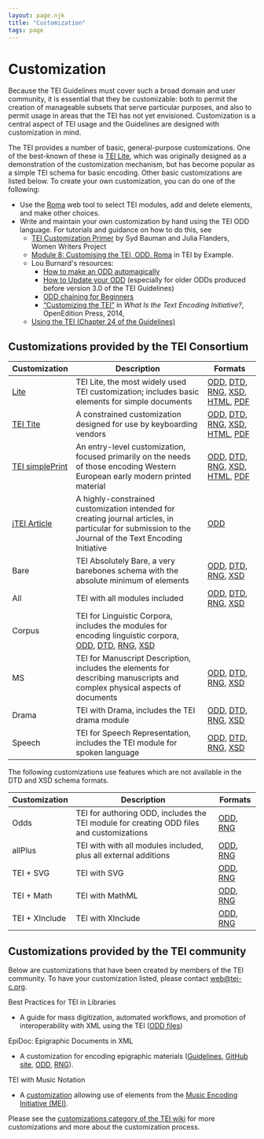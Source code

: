```yaml
---
layout: page.njk
title: "Customization"
tags: page
---
```

# Customization
Because the TEI Guidelines must cover such a broad domain and user community, it is essential that they be customizable: both to permit the creation of manageable subsets that serve particular purposes, and also to permit usage in areas that the TEI has not yet envisioned. Customization is a central aspect of TEI usage and the Guidelines are designed with customization in mind.

The TEI provides a number of basic, general-purpose customizations. One of the best-known of these is [TEI Lite](Lite/), which was originally designed as a demonstration of the customization mechanism, but has become popular as a simple TEI schema for basic encoding. Other basic customizations are listed below. To create your own customization, you can do one of the following:

* Use the [Roma](https://roma.tei-c.org) web tool to select TEI modules, add and delete elements, and make other choices.
* Write and maintain your own customization by hand using the TEI ODD language. For tutorials and guidance on how to do this, see
     * [TEI Customization Primer](https://www.wwp.neu.edu/outreach/resources/customization.html) by Syd Bauman and Julia Flanders, Women Writers Project
     * [Module 8: Customising the TEI, ODD, Roma](https://teibyexample.org/exist/tutorials/TBED08v00.htm) in TEI by Example.
     * Lou Burnard's resources:
         * [How to make an ODD automagically](https://teic.github.io/PDF/howtoGenerate.pdf) 
         * [How to Update your ODD](https://teic.github.io/PDF/purifyDoc.pdf) (especially for older ODDs produced before version 3.0 of the TEI Guidelines)
         * [ODD chaining for Beginners](https://teic.github.io/PDF/howtoChain.pdf)
         * [“Customizing the TEI”](https://books.openedition.org/oep/692) in <i>What Is the Text Encoding Initiative?</i>, OpenEdition Press, 2014,
     * [Using the TEI (Chapter 24 of the Guidelines)](/release/doc/tei-p5-doc/en/html/USE.html) 


## Customizations provided by the TEI Consortium

| Customization                                                                       | Description | Formats |
|-------------------------------------------------------------------------------------| --- | --- |
| [Lite](../../release/doc/tei-p5-exemplars/html/tei_lite.doc.html)                   | TEI Lite, the most widely used TEI customization; includes basic elements for simple documents | [ODD](../../release/xml/tei/custom/odd/tei_lite.odd), [DTD](../../release/xml/tei/custom/schema/dtd/tei_lite.dtd), [RNG](../../release/xml/tei/custom/schema/relaxng/tei_lite.rng), [XSD](../../release/xml/tei/custom/schema/xsd/tei_lite.xsd), [HTML](../../release/doc/tei-p5-exemplars/html/tei_lite.doc.html), [PDF](../../release/doc/tei-p5-exemplars/pdf/tei_lite.doc.pdf)  |
| [TEI Tite](../../release/doc/tei-p5-exemplars/html/tei_tite.doc.html)               | A constrained customization designed for use by keyboarding vendors | [ODD](../../release/xml/tei/custom/odd/tei_tite.odd), [DTD](../../release/xml/tei/custom/schema/dtd/tei_tite.dtd), [RNG](../../release/xml/tei/custom/schema/relaxng/tei_tite.rng), [XSD](../../release/xml/tei/custom/schema/xsd/tei_tite.xsd), [HTML](../../release/doc/tei-p5-exemplars/html/tei_tite.doc.html), [PDF](../../release/doc/tei-p5-exemplars/pdf/tei_tite.doc.pdf)  |
| [TEI simplePrint](../../release/doc/tei-p5-exemplars/html/tei_simplePrint.doc.html) | An entry-level customization, focused primarily on the needs of those encoding Western European early modern printed material | [ODD](../../release/xml/tei/custom/odd/tei_simplePrint.odd), [DTD](../../release/xml/tei/custom/schema/dtd/tei_simplePrint.dtd), [RNG](../../release/xml/tei/custom/schema/relaxng/tei_simplePrint.rng), [XSD](../../release/xml/tei/custom/schema/xsd/tei_simplePrint.xsd), [HTML](../../release/doc/tei-p5-exemplars/html/tei_simplePrint.doc.html), [PDF](../../release/doc/tei-p5-exemplars/pdf/tei_simplePrint.doc.pdf)  |
| [jTEI Article](../../release/doc/tei-p5-exemplars/html/tei_jtei.doc.html)           | A highly-constrained customization intended for creating journal articles, in particular for submission to the Journal of the Text Encoding Initiative | [ODD](../../release/xml/tei/custom/odd/tei_jtei.odd) |  | [RNG](../../release/xml/tei/custom/schema/relaxng/tei_jtei.rng) | [XSD](../../release/xml/tei/custom/schema/xsd/tei_jtei.xsd) | [HTML](../../release/doc/tei-p5-exemplars/html/tei_jtei.doc.html) | [PDF](../../release/doc/tei-p5-exemplars/pdf/tei_jtei.doc.pdf)  |
| Bare                                                                                | TEI Absolutely Bare, a very barebones schema with the absolute minimum of elements | [ODD](../../release/xml/tei/custom/odd/tei_bare.odd), [DTD](../../release/xml/tei/custom/schema/dtd/tei_bare.dtd), [RNG](../../release/xml/tei/custom/schema/relaxng/tei_bare.rng), [XSD](../../release/xml/tei/custom/schema/xsd/tei_bare.xsd) |
| All                                                                                 | TEI with all modules included | [ODD](../../release/xml/tei/custom/odd/tei_all.odd), [DTD](../../release/xml/tei/custom/schema/dtd/tei_all.dtd), [RNG](../../release/xml/tei/custom/schema/relaxng/tei_all.rng), [XSD](../../release/xml/tei/custom/schema/xsd/tei_all.xsd) |
| Corpus                                                                              | TEI for Linguistic Corpora, includes the modules for encoding linguistic corpora, [ODD](../../release/xml/tei/custom/odd/tei_corpus.odd), [DTD](../../release/xml/tei/custom/schema/dtd/tei_corpus.dtd), [RNG](../../release/xml/tei/custom/schema/relaxng/tei_corpus.rng), [XSD](../../release/xml/tei/custom/schema/xsd/tei_corpus.xsd) |
| MS                                                                                  | TEI for Manuscript Description, includes the elements for describing manuscripts and complex physical aspects of documents | [ODD](../../release/xml/tei/custom/odd/tei_ms.odd), [DTD](../../release/xml/tei/custom/schema/dtd/tei_ms.dtd), [RNG](../../release/xml/tei/custom/schema/relaxng/tei_ms.rng), [XSD](../../release/xml/tei/custom/schema/xsd/tei_ms.xsd) |
| Drama                                                                               | TEI with Drama, includes the TEI drama module | [ODD](../../release/xml/tei/custom/odd/tei_drama.odd), [DTD](../../release/xml/tei/custom/schema/dtd/tei_drama.dtd), [RNG](../../release/xml/tei/custom/schema/relaxng/tei_drama.rng), [XSD](../../release/xml/tei/custom/schema/xsd/tei_drama.xsd) |
| Speech                                                                              | TEI for Speech Representation, includes the TEI module for spoken language | [ODD](../../release/xml/tei/custom/odd/tei_speech.odd), [DTD](../../release/xml/tei/custom/schema/dtd/tei_speech.dtd), [RNG](../../release/xml/tei/custom/schema/relaxng/tei_speech.rng), [XSD](../../release/xml/tei/custom/schema/xsd/tei_speech.xsd) |

The following customizations use features which are not available in the DTD and XSD schema formats.

| Customization | Description | Formats |
| --- | --- | --- |
| Odds | TEI for authoring ODD, includes the TEI module for creating ODD files and customizations | [ODD](../../release/xml/tei/custom/odd/tei_odds.odd), [RNG](../../release/xml/tei/custom/schema/relaxng/tei_odds.rng) |
| allPlus | TEI with with all modules included, plus all external additions | [ODD](../../release/xml/tei/custom/odd/tei_allPlus.odd), [RNG](../../release/xml/tei/custom/schema/relaxng/tei_allPlus.rng) |
| TEI + SVG | TEI with SVG | [ODD](../../release/xml/tei/custom/odd/tei_svg.odd), [RNG](../../release/xml/tei/custom/schema/relaxng/tei_svg.rng) |
| TEI + Math | TEI with MathML | [ODD](../../release/xml/tei/custom/odd/tei_math.odd), [RNG](../../release/xml/tei/custom/schema/relaxng/tei_math.rng) |
| TEI + XInclude | TEI with XInclude | [ODD](../../release/xml/tei/custom/odd/tei_xinclude.odd), [RNG](../../release/xml/tei/custom/schema/relaxng/tei_xinclude.rng) |


## Customizations provided by the TEI community

Below are customizations that have been created by members of the TEI community.
To have your customization listed, please contact [web@tei-c.org](mailto:web@tei-c.org).

Best Practices for TEI in Libraries

* A guide for mass digitization, automated workflows, and promotion of interoperability with XML using the TEI ([ODD files](https://github.com/sydb/TEI-in-Libraries))

EpiDoc: Epigraphic Documents in XML

* A customization for encoding epigraphic materials ([Guidelines](https://epidoc.stoa.org/gl/latest/), [GitHub site](https://github.com/EpiDoc/Source), [ODD](https://epidoc.stoa.org/schema/latest/tei-epidoc.xml), [RNG](https://epidoc.stoa.org/schema/latest/tei-epidoc.rng)).

TEI with Music Notation

* A [customization](https://github.com/music-encoding/music-encoding/tree/develop/source/modules) allowing use of elements from the [Music Encoding Initiative (MEI)](http://music-encoding.org/).

Please see the [customizations category of the TEI wiki](https://wiki.tei-c.org/index.php/Category:Customization) for more customizations and more about the customization process.

